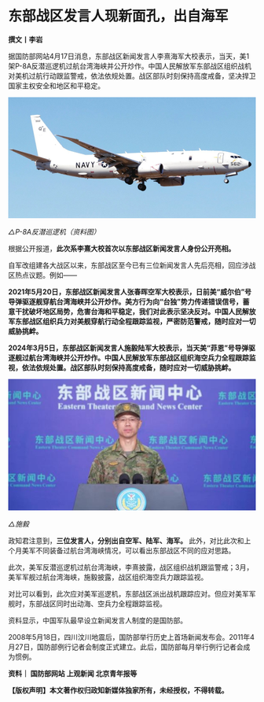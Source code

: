 # 东部战区发言人现新面孔，出自海军

**撰文丨李岩**

据国防部网站4月17日消息，东部战区新闻发言人李熹海军大校表示，当天，美1架P-8A反潜巡逻机过航台湾海峡并公开炒作。中国人民解放军东部战区组织战机对美机过航行动跟监警戒，依法依规处置。战区部队时刻保持高度戒备，坚决捍卫国家主权安全和地区和平稳定。

![919227b9358f2223b6f9d547f5ffc3d8.jpg](https://raw.githubusercontent.com/qqhsx/qqnews_image/main/2024/04/17/东部战区发言人现新面孔，出自海军/919227b9358f2223b6f9d547f5ffc3d8.jpg)

_△P-8A反潜巡逻机（资料图）_

根据公开报道，**此次系李熹大校首次以东部战区新闻发言人身份公开亮相。**

自军改组建各大战区以来，东部战区至今已有三位新闻发言人先后亮相，回应涉战区热点议题。例如——

**2021年5月20日，东部战区新闻发言人张春晖空军大校表示，日前美“威尔伯”号导弹驱逐舰穿航台湾海峡并公开炒作。美方行为向“台独”势力传递错误信号，蓄意干扰破坏地区局势，危害台海和平稳定，我们对此表示坚决反对。中国人民解放军东部战区组织兵力对美舰穿航行动全程跟踪监视，严密防范警戒，随时应对一切威胁挑衅。**

**2024年3月5日，东部战区新闻发言人施毅陆军大校表示，当天美“菲恩”号导弹驱逐舰过航台湾海峡并公开炒作。中国人民解放军东部战区组织海空兵力全程跟踪监视，依法依规处置。战区部队时刻保持高度戒备，随时应对一切威胁挑衅。**

![25297232b7f1c91bc45f98bb3ab4c0ff.jpg](https://raw.githubusercontent.com/qqhsx/qqnews_image/main/2024/04/17/东部战区发言人现新面孔，出自海军/25297232b7f1c91bc45f98bb3ab4c0ff.jpg)

_△施毅_

政知君注意到，**三位发言人，分别出自空军、陆军、海军。** 此外，对比此次和上个月美军不同装备过航台湾海峡情况，可以看出东部战区不同的应对思路。

此次，美军反潜巡逻机过航台湾海峡，李熹披露，战区组织战机跟监警戒；3月，美军军舰过航台湾海峡，施毅披露，战区组织海空兵力跟踪监视。

对比可以看到，此次应对美军巡逻机，东部战区派出战机跟踪应对。但应对美军军舰时，东部战区同时出动海、空兵力全程跟踪监视。

资料显示，中国军队最早设立新闻发言人制度的是国防部。

2008年5月18日，四川汶川地震后，国防部举行历史上首场新闻发布会。2011年4月27日，国防部例行记者会制度正式建立。此后，国防部每月举行例行记者会成为惯例。

**资料｜ 国防部网站 上观新闻 北京青年报等**

**【版权声明】本文著作权归政知新媒体独家所有，未经授权，不得转载。**

